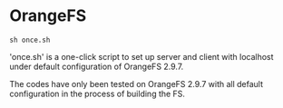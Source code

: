 # OrangeFS
`sh once.sh`

'once.sh' is a one-click script to set up server and client with localhost under default configuration of OrangeFS 2.9.7.


The codes have only been tested on OrangeFS 2.9.7 with all default configuration in the process of building the FS.
